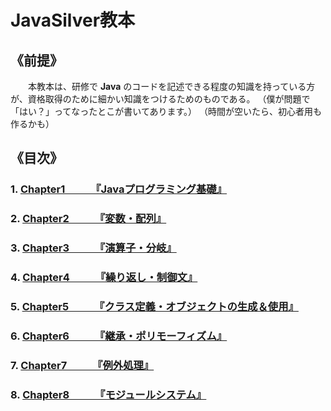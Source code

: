 # JavaSilver教本

## 《前提》

&emsp;　本教本は、研修で **Java** のコードを記述できる程度の知識を持っている方が、資格取得のために細かい知識をつけるためのものである。
（僕が問題で「はい？」ってなったとこが書いてあります。）
（時間が空いたら、初心者用も作るかも）

## 《目次》

### 1. [Chapter1　　　『Javaプログラミング基礎』](chapter1.md)

### 2. [Chapter2　　　『変数・配列』](chapter2.md)

### 3. [Chapter3　　　『演算子・分岐』](chapter3.md)

### 4. [Chapter4　　　『繰り返し・制御文』](chapter4.md)

### 5. [Chapter5　　　『クラス定義・オブジェクトの生成＆使用』](chapter5.md)

### 6. [Chapter6　　　『継承・ポリモーフィズム』](chapter6.md)

### 7. [Chapter7　　　『例外処理』](chapter7.md)

### 8. [Chapter8　　　『モジュールシステム』](chapter8.md)
